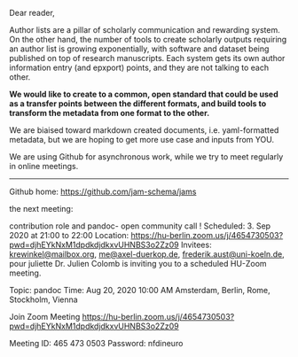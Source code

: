 Dear reader,

Author lists are a pillar of scholarly communication and rewarding system.
On the other hand, the number of tools to create scholarly outputs requiring an author list is growing exponentially,
with software and dataset being published on top of research manuscripts.
Each system gets its own author information entry (and epxport) points, and they are not talking to each other.

**We would like to create to a common, open standard that could be used as a transfer points between the different formats,
and build tools to transform the metadata from one format to the other.**

We are biaised toward markdown created documents, i.e. yaml-formatted metadata,
but we are hoping to get more use case and inputs from YOU. 

We are using Github for asynchronous work, while we try to meet regularly in online meetings.

---

Github home: https://github.com/jam-schema/jams

the next meeting: 

contribution role and pandoc- open community call !
Scheduled: 3. Sep 2020 at 21:00 to 22:00
Location: https://hu-berlin.zoom.us/j/4654730503?pwd=djhEYkNxM1dpdkdjdkxvUHNBS3o2Zz09
Invitees: krewinkel@mailbox.org, me@axel-duerkop.de, frederik.aust@uni-koeln.de, pour juliette
Dr. Julien Colomb is inviting you to a scheduled HU-Zoom meeting.

Topic: pandoc
Time: Aug 20, 2020 10:00 AM Amsterdam, Berlin, Rome, Stockholm, Vienna

Join Zoom Meeting
https://hu-berlin.zoom.us/j/4654730503?pwd=djhEYkNxM1dpdkdjdkxvUHNBS3o2Zz09

Meeting ID: 465 473 0503
Password: nfdineuro
